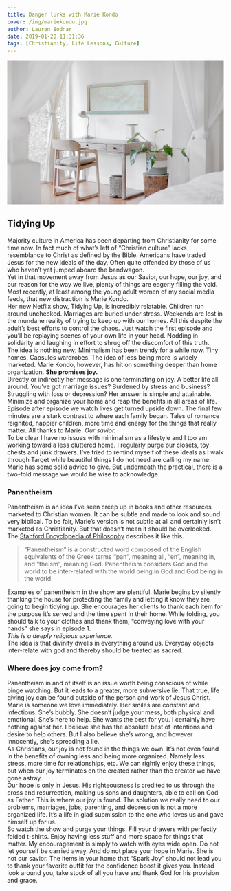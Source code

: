 ```yaml
---
title: Danger lurks with Marie Kondo
cover: /img/mariekondo.jpg
author: Lauren Bodnar
date: 2019-01-20 11:31:36
tags: [Christianity, Life Lessons, Culture]
---
```

![header img](/img/mariekondo.jpg)
## Tidying Up

Majority culture in America has been departing from Christianity for some time now. In fact much of what’s left of “Christian culture” lacks resemblance to Christ as defined by the Bible. Americans have traded Jesus for the new ideals of the day. Often quite offended by those of us who haven’t yet jumped aboard the bandwagon. <br/>
Yet in that movement away from Jesus as our Savior, our hope, our joy, and our reason for the way we live, plenty of things are eagerly filling the void. Most recently, at least among the young adult women of my social media feeds, that new distraction is Marie Kondo. <br/>
Her new Netflix show, Tidying Up, is incredibly relatable. Children run around unchecked. Marriages are buried under stress. Weekends are lost in the mundane reality of trying to keep up with our homes. All this despite the adult’s best efforts to control the chaos. Just watch the first episode and you’ll be replaying scenes of your own life in your head. Nodding in solidarity and laughing in effort to shrug off the discomfort of this truth. <br/>
The idea is nothing new; Minimalism has been trendy for a while now. Tiny homes. Capsules wardrobes. The idea of less being more is widely marketed. Marie Kondo, however, has hit on something deeper than home organization. **She promises joy.** <br/>
Directly or indirectly her message is one terminating on joy. A better life all around. You’ve got marriage issues? Burdened by stress and business? Struggling with loss or depression? Her answer is simple and attainable. Minimize and organize your home and reap the benefits in all areas of life. Episode after episode we watch lives get turned upside down. The final few minutes are a stark contrast to where each family began. Tales of romance reignited, happier children, more time and energy for the things that really matter. All thanks to Marie. *Our savior.* <br/>
To be clear I have no issues with minimalism as a lifestyle and I too am working toward a less cluttered home. I regularly purge our closets, toy chests and junk drawers. I’ve tried to remind myself of these ideals as I walk through Target while beautiful things I do not need are calling my name. Marie has some solid advice to give. But underneath the practical, there is a two-fold message we would be wise to acknowledge. <br/>

### Panentheism

Panentheism is an idea I’ve seen creep up in books and other resources marketed to Christian women. It can be subtle and made to look and sound very biblical. To be fair, Marie’s version is not subtle at all and certainly isn’t marketed as Christianity. But that doesn’t mean it should be overlooked. <br/>
The [Stanford Encyclopedia of Philosophy](https://plato.stanford.edu/entries/panentheism/) describes it like this.

>“Panentheism” is a constructed word composed of the English equivalents of the Greek terms “pan”, meaning all, “en”, meaning in, and “theism”, meaning God. Panentheism considers God and the world to be inter-related with the world being in God and God being in the world.

Examples of panentheism in the show are plentiful. Marie begins by silently thanking the house for protecting the family and letting it know they are going to begin tidying up. She encourages her clients to thank each item for the purpose it’s served and the time spent in their home. While folding, you should talk to your clothes and thank them, “conveying love with your hands” she says in episode 1. <br/>
*This is a deeply religious experience.* <br/>
The idea is that divinity dwells in everything around us. Everyday objects inter-relate with god and thereby should be treated as sacred. <br/>

### Where does joy come from?

Panentheism in and of itself is an issue worth being conscious of while binge watching. But it leads to a greater, more subversive lie. That true, life giving joy can be found outside of the person and work of Jesus Christ. <br/>
Marie is someone we love immediately. Her smiles are constant and infectious. She’s bubbly. She doesn’t judge your mess, both physical and emotional. She’s here to help. She wants the best for you. I certainly have nothing against her. I believe she has the absolute best of intentions and desire to help others. But I also believe she’s wrong, and however innocently, she’s spreading a lie. <br/>
As Christians, our joy is not found in the things we own. It’s not even found in the benefits of owning less and being more organized. Namely less stress, more time for relationships, etc. We can rightly enjoy these things, but when our joy terminates on the created rather than the creator we have gone astray. <br/>
Our hope is only in Jesus. His righteousness is credited to us through the cross and resurrection, making us sons and daughters, able to call on God as Father. This is where our joy is found. The solution we really need to our problems, marriages, jobs, parenting, and depression is not a more organized life. It’s a life in glad submission to the one who loves us and gave himself up for us. <br/>
So watch the show and purge your things. Fill your drawers with perfectly folded t-shirts. Enjoy having less stuff and more space for things that matter. My encouragement is simply to watch with eyes wide open. Do not let yourself be carried away. And do not place your hope in Marie. She is not our savior. The items in your home that “Spark Joy” should not lead you to thank your favorite outfit for the confidence boost it gives you. Instead look around you, take stock of all you have and thank God for his provision and grace.
